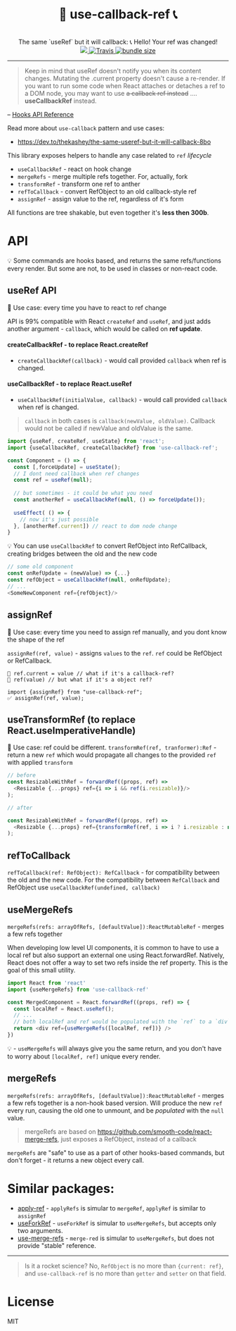 <div align="center">
  <h1>🤙 use-callback-ref 📞</h1>
  <br/>
  The same `useRef` but it will callback: 📞 Hello! Your ref was changed!
  <br/>
    <a href="https://www.npmjs.com/package/use-callback-ref">
      <img src="https://img.shields.io/npm/v/use-callback-ref.svg?style=flat-square" />
    </a>
    <a href="https://travis-ci.org/theKashey/use-callback-ref">
       <img alt="Travis" src="https://img.shields.io/travis/theKashey/use-callback-ref/master.svg?style=flat-square">
    </a>
    <a href="https://bundlephobia.com/result?p=use-callback-ref">
      <img src="https://img.shields.io/bundlephobia/minzip/use-callback-ref.svg" alt="bundle size">
    </a> 
</div>

---

> Keep in mind that useRef doesn't notify you when its content changes.
Mutating the .current property doesn't cause a re-render.
If you want to run some code when React attaches or detaches a ref to a DOM node, 
you may want to use ~~a callback ref instead~~ .... __useCallbackRef__ instead.

– [Hooks API Reference](https://reactjs.org/docs/hooks-reference.html#useref)

Read more about `use-callback` pattern and use cases: 
- https://dev.to/thekashey/the-same-useref-but-it-will-callback-8bo


This library exposes helpers to handle any case related to `ref` _lifecycle_

- `useCallbackRef` - react on hook change
- `mergeRefs` - merge multiple refs together. For, actually, fork
- `transformRef` - transform one ref to anther
- `refToCallback` - convert RefObject to an old callback-style ref
- `assignRef` - assign value to the ref, regardless of it's form

All functions are tree shakable, but even together it's __less then 300b__.

# API
💡 Some commands are hooks based, and returns the same refs/functions every render. 
But some are not, to be used in classes or non-react code.

## useRef API
🤔 Use case: every time you have to react to ref change

API is 99% compatible with React `createRef` and `useRef`, and just adds another argument - `callback`,
which would be called on __ref update__.

#### createCallbackRef - to replace React.createRef
- `createCallbackRef(callback)` -  would call provided `callback` when ref is changed.

#### useCallbackRef - to replace React.useRef
- `useCallbackRef(initialValue, callback)` - would call provided `callback` when ref is changed.

> `callback` in both cases is `callback(newValue, oldValue)`. Callback would not be called if newValue and oldValue is the same.

```js
import {useRef, createRef, useState} from 'react';
import {useCallbackRef, createCallbackRef} from 'use-callback-ref';

const Component = () => {
  const [,forceUpdate] = useState();
  // I dont need callback when ref changes
  const ref = useRef(null); 
  
  // but sometimes - it could be what you need
  const anotherRef = useCallbackRef(null, () => forceUpdate());
  
  useEffect( () => {
    // now it's just possible
  }, [anotherRef.current]) // react to dom node change
}
```

💡 You can use `useCallbackRef` to convert RefObject into RefCallback, creating bridges between the old and the new code
```js
// some old component
const onRefUpdate = (newValue) => {...}
const refObject = useCallbackRef(null, onRefUpdate);
// ...
<SomeNewComponent ref={refObject}/>
```

## assignRef
🤔 Use case: every time you need to assign ref manually, and you dont know the shape of the ref

`assignRef(ref, value)` - assigns `values` to the `ref`. `ref` could be RefObject or RefCallback.

```
🚫 ref.current = value // what if it's a callback-ref?
🚫 ref(value) // but what if it's a object ref?

import {assignRef} from "use-callback-ref";
✅ assignRef(ref, value); 
```

## useTransformRef (to replace React.useImperativeHandle)
🤔 Use case: ref could be different. 
`transformRef(ref, tranformer):Ref` - return a new `ref` which would propagate all changes to the provided `ref` with applied `transform`

```js
// before
const ResizableWithRef = forwardRef((props, ref) =>
  <Resizable {...props} ref={i => i && ref(i.resizable)}/>
);

// after

const ResizableWithRef = forwardRef((props, ref) =>
  <Resizable {...props} ref={transformRef(ref, i => i ? i.resizable : null)}/>
);
```

## refToCallback
`refToCallback(ref: RefObject): RefCallback` - for compatibility between the old and the new code.
For the compatibility between `RefCallback` and RefObject use `useCallbackRef(undefined, callback)` 

## useMergeRefs
`mergeRefs(refs: arrayOfRefs, [defaultValue]):ReactMutableRef` - merges a few refs together

When developing low level UI components, it is common to have to use a local ref but also support an external one using React.forwardRef. Natively, React does not offer a way to set two refs inside the ref property. This is the goal of this small utility.

```js
import React from 'react'
import {useMergeRefs} from 'use-callback-ref'

const MergedComponent = React.forwardRef((props, ref) => {
  const localRef = React.useRef();
  // ...
  // both localRef and ref would be populated with the `ref` to a `div`
  return <div ref={useMergeRefs([localRef, ref])} />
})
```

💡 - `useMergeRefs` will always give you the same return, and you don't have to worry about `[localRef, ref]` unique every render.

## mergeRefs 
`mergeRefs(refs: arrayOfRefs, [defaultValue]):ReactMutableRef` - merges a few refs together
is a non-hook based version. Will produce the new `ref` every run, causing the old one to unmount, and be _populated_ with the `null` value.

> mergeRefs are based on https://github.com/smooth-code/react-merge-refs, just exposes a RefObject, instead of a callback

`mergeRefs` are "safe" to use as a part of other hooks-based commands, but don't forget - it returns a new object every call. 

# Similar packages:
- [apply-ref](https://github.com/mitchellhamilton/apply-ref) - `applyRefs` is simular to `mergeRef`, `applyRef` is similar to `assignRef`
- [useForkRef](https://react-hooks.org/docs/use-fork-ref) - `useForkRef` is simular to `useMergeRefs`, but accepts only two arguments.
- [use-merge-refs](https://github.com/gregberge/react-merge-refs) - `merge-red` is simular to `useMergeRefs`, but does not provide "stable" reference.

---

> Is it a rocket science? No, `RefObject` is no more than `{current: ref}`, and `use-callback-ref` is no more than `getter` and `setter` on that field.

# License
MIT

